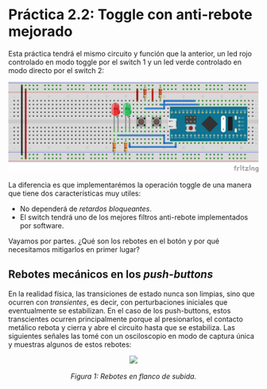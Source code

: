 # Práctica 2.2: Toggle con anti-rebote mejorado

Esta práctica tendrá el mismo circuito y función que la anterior, un led rojo controlado en modo toggle por el switch 1 y un led verde controlado en modo directo por el switch 2:

<p align="center">
<img src="https://github.com/rescurib/Curso_Sistemas_Embebidos/blob/main/CursoSTM32/Lec_2/Practica_2_1/P1_2_Circuit_BB.png" width="650">
<p>

La diferencia es que implementarémos la operación toggle de una manera que tiene dos características muy utiles:
* No dependerá de *retardos bloqueantes*.
* El switch tendrá uno de los mejores filtros anti-rebote implementados por software.

Vayamos por partes. ¿Qué son los rebotes en el botón y por qué necesitamos mitigarlos en primer lugar?

## Rebotes mecánicos en los *push-buttons*

En la realidad física, las transiciones de estado nunca son limpias, sino que ocurren con *transientes*, es decir, con perturbaciones iniciales que eventualmente se estabilizan. En el caso de los push-buttons, estos transcientes ocurren principalmente porque al presionarlos, el contacto metálico rebota y cierra y abre el circuito hasta que se estabiliza. Las siguientes señales las tomé con un osciloscopio en modo de captura única y muestras algunos de estos rebotes:
<p align="center">
  <img src="https://drive.google.com/uc?export=view&id=15YZivMvWPZrD1kXMdfTqFdUzCK8HrMYh" width="830">
</p>
<p align="center"><em>Figura 1: Rebotes en flanco de subida.</em></p>


